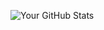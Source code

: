 ![Your GitHub Stats](https://github-readme-stats.vercel.app/api?username=your-username&show_icons=true&theme=radical)

